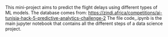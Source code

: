 This mini-project aims to predict the flight delays using different types of ML models. 
The database comes from: https://zindi.africa/competitions/ai-tunisia-hack-5-predictive-analytics-challenge-2
The file code_.ipynb is the main jupyter notebook that contains all the different steps of a data science project. 
